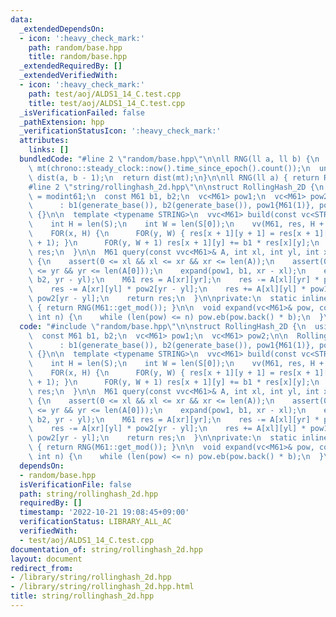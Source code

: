 ```yaml
---
data:
  _extendedDependsOn:
  - icon: ':heavy_check_mark:'
    path: random/base.hpp
    title: random/base.hpp
  _extendedRequiredBy: []
  _extendedVerifiedWith:
  - icon: ':heavy_check_mark:'
    path: test/aoj/ALDS1_14_C.test.cpp
    title: test/aoj/ALDS1_14_C.test.cpp
  _isVerificationFailed: false
  _pathExtension: hpp
  _verificationStatusIcon: ':heavy_check_mark:'
  attributes:
    links: []
  bundledCode: "#line 2 \"random/base.hpp\"\n\nll RNG(ll a, ll b) {\n  static mt19937\
    \ mt(chrono::steady_clock::now().time_since_epoch().count());\n  uniform_int_distribution<ll>\
    \ dist(a, b - 1);\n  return dist(mt);\n}\n\nll RNG(ll a) { return RNG(0, a); }\n\
    #line 2 \"string/rollinghash_2d.hpp\"\n\nstruct RollingHash_2D {\n  using M61\
    \ = modint61;\n  const M61 b1, b2;\n  vc<M61> pow1;\n  vc<M61> pow2;\n\n  RollingHash_2D()\n\
    \      : b1(generate_base()), b2(generate_base()), pow1{M61(1)}, pow2{M61(1)}\
    \ {}\n\n  template <typename STRING>\n  vvc<M61> build(const vc<STRING>& S) {\n\
    \    int H = len(S);\n    int W = len(S[0]);\n    vv(M61, res, H + 1, W + 1);\n\
    \    FOR(x, H) {\n      FOR(y, W) { res[x + 1][y + 1] = res[x + 1][y] * b2 + M61(S[x][y]\
    \ + 1); }\n      FOR(y, W + 1) res[x + 1][y] += b1 * res[x][y];\n    }\n    return\
    \ res;\n  }\n\n  M61 query(const vvc<M61>& A, int xl, int yl, int xr, int yr)\
    \ {\n    assert(0 <= xl && xl <= xr && xr <= len(A));\n    assert(0 <= yl && yl\
    \ <= yr && yr <= len(A[0]));\n    expand(pow1, b1, xr - xl);\n    expand(pow2,\
    \ b2, yr - yl);\n    M61 res = A[xr][yr];\n    res -= A[xl][yr] * pow1[xr - xl];\n\
    \    res -= A[xr][yl] * pow2[yr - yl];\n    res += A[xl][yl] * pow1[xr - xl] *\
    \ pow2[yr - yl];\n    return res;\n  }\n\nprivate:\n  static inline u64 generate_base()\
    \ { return RNG(M61::get_mod()); }\n\n  void expand(vc<M61>& pow, const M61& b,\
    \ int n) {\n    while (len(pow) <= n) pow.eb(pow.back() * b);\n  }\n};\n"
  code: "#include \"random/base.hpp\"\n\nstruct RollingHash_2D {\n  using M61 = modint61;\n\
    \  const M61 b1, b2;\n  vc<M61> pow1;\n  vc<M61> pow2;\n\n  RollingHash_2D()\n\
    \      : b1(generate_base()), b2(generate_base()), pow1{M61(1)}, pow2{M61(1)}\
    \ {}\n\n  template <typename STRING>\n  vvc<M61> build(const vc<STRING>& S) {\n\
    \    int H = len(S);\n    int W = len(S[0]);\n    vv(M61, res, H + 1, W + 1);\n\
    \    FOR(x, H) {\n      FOR(y, W) { res[x + 1][y + 1] = res[x + 1][y] * b2 + M61(S[x][y]\
    \ + 1); }\n      FOR(y, W + 1) res[x + 1][y] += b1 * res[x][y];\n    }\n    return\
    \ res;\n  }\n\n  M61 query(const vvc<M61>& A, int xl, int yl, int xr, int yr)\
    \ {\n    assert(0 <= xl && xl <= xr && xr <= len(A));\n    assert(0 <= yl && yl\
    \ <= yr && yr <= len(A[0]));\n    expand(pow1, b1, xr - xl);\n    expand(pow2,\
    \ b2, yr - yl);\n    M61 res = A[xr][yr];\n    res -= A[xl][yr] * pow1[xr - xl];\n\
    \    res -= A[xr][yl] * pow2[yr - yl];\n    res += A[xl][yl] * pow1[xr - xl] *\
    \ pow2[yr - yl];\n    return res;\n  }\n\nprivate:\n  static inline u64 generate_base()\
    \ { return RNG(M61::get_mod()); }\n\n  void expand(vc<M61>& pow, const M61& b,\
    \ int n) {\n    while (len(pow) <= n) pow.eb(pow.back() * b);\n  }\n};\n"
  dependsOn:
  - random/base.hpp
  isVerificationFile: false
  path: string/rollinghash_2d.hpp
  requiredBy: []
  timestamp: '2022-10-21 19:08:45+09:00'
  verificationStatus: LIBRARY_ALL_AC
  verifiedWith:
  - test/aoj/ALDS1_14_C.test.cpp
documentation_of: string/rollinghash_2d.hpp
layout: document
redirect_from:
- /library/string/rollinghash_2d.hpp
- /library/string/rollinghash_2d.hpp.html
title: string/rollinghash_2d.hpp
---
```

